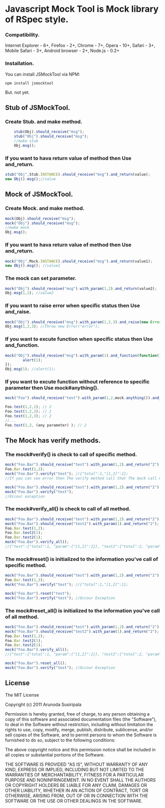 
Javascript Mock Tool is Mock library of RSpec style.
============================================================
### Compatibility.
Internet Explorer - 6+, Firefox - 2+, Chrome - 7+, Opera - 10+, Safari - 3+, Mobile Safari - 3+, Android browser - 2+, Node.js - 0.2+

### Installation.
You can install JSMockTool via NPM:
```
npm install jsmocktool
```
But. not yet.

## Stub of JSMockTool.
### Create Stub. and make method.
``` js
    stub(Obj).should_receive("msg");
    stub("Obj").should_receive("msg");
    //make stub
	Obj.msg();
```

### If you want to hava return value of method then Use and_return.
``` js
stub("Obj",Stub.INSTANCE).should_receive("msg").and_return(value);
new Obj().msg();//value
```

## Mock of JSMockTool.

### Create Mock. and make method.
``` js
mock(Obj).should_receive("msg");
mock("Obj").should_receive("msg");
//make mock
Obj.msg();
```

### If you want to hava return value of method then Use and_return.
``` js
mock("Obj",Mock.INSTANCE).should_receive("msg").and_return(value1);
new Obj().msg(); //value1
```

### The mock can set parameter.
``` js
mock("Obj").should_receive("msg").with_param(1,2).and_return(value2);
Obj.msg(1,2); //value2
```

### If you want to raise error when specific status then Use and_raise.
``` js
mock("Obj").should_receive("msg").with_param(1,2,3).and_raise(new Error("error"));
Obj.msg(1,2,3); //throw new Error("error");
```

### If you want to excute function when specific status then Use and_function.
``` js
mock("Obj").should_receive("msg").with_param(1).and_function(function(1){
        alert(1);
});
Obj.msg(1); //alert(1);
```

### If you want to excute function without reference to specific parameter then Use mock#anything().
``` js
mock("Foo").should_receive("test").with_param(1,2,mock.anything()).and_return("2");

Foo.test(1,2,1); // 2
Foo.test(1,2,2); // 2
Foo.test(1,2,3); // 2
//...
Foo.test(1,2, (any parameter) ); // 2   
```

## The Mock has verify methods.

### The mock#verify() is check to call of specific method.
``` js
mock("Foo.Bar").should_receive("test").with_param(1,2).and_return("2");
Foo.Bar.test(1,2);
mock("Foo.Bar").verify("test"); //{"total":1,"[1,2]":1};
//If you can see error then The verify method call that The mock call not method.

mock("Foo.Bar").should_receive("test").with_param(1,2).and_return("2");
mock("Foo.Bar").verify("test");
//Occour exception
```

### The mock#verify_all() is check to call of all method.
``` js
mock("Foo.Bar").should_receive("test").with_param(1,2).and_return("2");
mock("Foo.Bar").should_receive("test2").with_param(1).and_return("2");
Foo.Bar.test(1,2);
Foo.Bar.test2(1);
Foo.Bar.test2(1);
mock("Foo.Bar").verify_all();
//{"test":{"total":1, "param":{"[1,2]":1}}, "test2":{"total":2, "param":{"[1]":2}}}
```

### The mock#reset() is initialized to the information you've call of specific method.
``` js
mock("Foo.Bar").should_receive("test").with_param(1,2).and_return("2");
Foo.Bar.test(1,2);
mock("Foo.Bar").verify("test"); //{"total":1,"[1,2]":1};

mock("Foo.Bar").reset("test");
mock("Foo.Bar").verify("test"); //Occour Exception
```

### The mock#reset_all() is initialized to the information you've call of all method.
``` js
mock("Foo.Bar").should_receive("test").with_param(1,2).and_return("2");
mock("Foo.Bar").should_receive("test2").with_param(1).and_return("2");
Foo.Bar.test(1,2);
Foo.Bar.test2(1);
Foo.Bar.test2(1);
mock("Foo.Bar").verify_all();
//{"test":{"total":1, "param":{"[1,2]":1}}, "test2":{"total":2, "param":{"[1]":2}}}

mock("Foo.Bar").reset_all();
mock("Foo.Bar").verify("test"); //Occour Exception
```

License
-------
The MIT License

Copyright (c) 2011 Arunoda Susiripala

Permission is hereby granted, free of charge, to any person obtaining a copy
of this software and associated documentation files (the "Software"), to deal
in the Software without restriction, including without limitation the rights
to use, copy, modify, merge, publish, distribute, sublicense, and/or sell
copies of the Software, and to permit persons to whom the Software is
furnished to do so, subject to the following conditions:

The above copyright notice and this permission notice shall be included in
all copies or substantial portions of the Software.

THE SOFTWARE IS PROVIDED "AS IS", WITHOUT WARRANTY OF ANY KIND, EXPRESS OR
IMPLIED, INCLUDING BUT NOT LIMITED TO THE WARRANTIES OF MERCHANTABILITY,
FITNESS FOR A PARTICULAR PURPOSE AND NONINFRINGEMENT. IN NO EVENT SHALL THE
AUTHORS OR COPYRIGHT HOLDERS BE LIABLE FOR ANY CLAIM, DAMAGES OR OTHER
LIABILITY, WHETHER IN AN ACTION OF CONTRACT, TORT OR OTHERWISE, ARISING FROM,
OUT OF OR IN CONNECTION WITH THE SOFTWARE OR THE USE OR OTHER DEALINGS IN
THE SOFTWARE.
